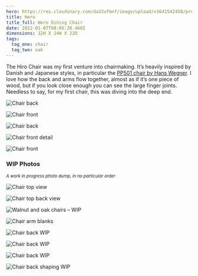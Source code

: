```yaml
---
hero: https://res.cloudinary.com/da32ufmnf/image/upload/v1641542458/proportional.design-v2/hero/romwzjkkfdv01jxnz7cy.jpg
title: Hero
title_full: Hero Dining Chair
date: 2022-01-07T08:05:28.460Z
dimensions: 32H X 24W X 22D
tags:
  tag_one: chair
  tag_two: oak
---
```


The Hiro Chair was my first venture into chairmaking. It’s heavily inspired by Danish and Japanese styles, in particular the [PP501 chair by Hans Wegner](https://www.pamono.com/stories/the-one-only). I love how the back and arms flow together, almost as if it’s one piece of wood, but if you look close enough you can see the large finger joints. Needless to say, for my first chair, this was diving into the deep end.

![Chair back](https://res.cloudinary.com/da32ufmnf/image/upload/v1641542467/proportional.design-v2/hero/dssiewexfos0agl3egua.jpg)

![Chair front](https://res.cloudinary.com/da32ufmnf/image/upload/v1641542153/proportional.design-v2/hero/xhgahez9bhlvr3haufen.jpg)

![Chair back](https://res.cloudinary.com/da32ufmnf/image/upload/v1641542482/proportional.design-v2/hero/nwt0ubtafavm3titcocr.jpg)

![Chair front detail](https://res.cloudinary.com/da32ufmnf/image/upload/v1642182339/proportional.design-v2/hero/nwskk3oxmmeymmafoga0.jpg)

![Chair front](https://res.cloudinary.com/da32ufmnf/image/upload/v1641542461/proportional.design-v2/hero/zy5ve2nxgcfamoycvy96.jpg)

### WIP Photos

<small>

_A work in progress photo dump, in no particular order_

</small>

![Chair top view](https://res.cloudinary.com/da32ufmnf/image/upload/v1643833202/proportional.design-v2/hero/wip/iinvrvn3sjhqczfhvcz0.jpg)

![Chair top back view](https://res.cloudinary.com/da32ufmnf/image/upload/v1643833499/proportional.design-v2/hero/wip/iblkljezc0rlr142kbvf.jpg)

![Walnut and oak chairs – WIP](https://res.cloudinary.com/da32ufmnf/image/upload/v1643833610/proportional.design-v2/hero/wip/c9ingvz8uss3lnvrvsyd.jpg)

![Chair arm blanks](https://res.cloudinary.com/da32ufmnf/image/upload/v1643834278/proportional.design-v2/hero/wip/lloypix9ni72fv7kb6qg.jpg)

![Chair back WIP](https://res.cloudinary.com/da32ufmnf/image/upload/v1643834278/proportional.design-v2/hero/wip/ig2nipvvzo43qhphh6h8.jpg)

![Chair back WIP](https://res.cloudinary.com/da32ufmnf/image/upload/v1643834277/proportional.design-v2/hero/wip/ns7pcmfjqb0moncwp2rk.jpg)

![Chair back WIP](https://res.cloudinary.com/da32ufmnf/image/upload/v1643834279/proportional.design-v2/hero/wip/taqezuhejpoykuidwnut.jpg)

![Chair back shaping WIP](https://res.cloudinary.com/da32ufmnf/image/upload/v1643834278/proportional.design-v2/hero/wip/tksqt4har8jctl9jdzn2.jpg)
